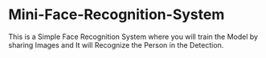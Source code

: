 # Mini-Face-Recognition-System
This is a Simple Face Recognition System where you will train the Model by sharing Images and It will Recognize the Person in the Detection.
